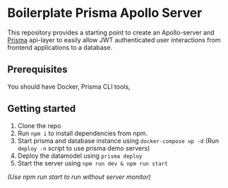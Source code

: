 # Boilerplate Prisma Apollo Server 
This repository provides a starting point to create an Apollo-server and [Prisma](https://prisma.io) api-layer to easily allow JWT authenticated user interactions from frontend applications to a database.   

## Prerequisites  
You should have Docker, Prisma CLI tools,  

## Getting started  
1. Clone the repo  
2. Run `npm i` to install dependencies from npm.  
3. Start prisma and database instance using `docker-compose up -d` (Run `deploy -n` script to use prisma demo servers)  
4. Deploy the datamodel using `prisma deploy`  
5. Start the server using `npm run dev & npm run start`  

_(Use npm run start to run without server monitor)_  
